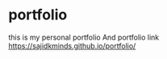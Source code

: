 # portfolio
this is my personal portfolio
And portfolio link
https://sajidkminds.github.io/portfolio/

